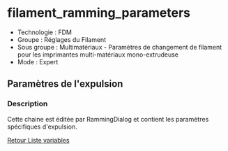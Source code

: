 # filament_ramming_parameters

* Technologie : FDM
* Groupe : Réglages du Filament
* Sous groupe : Multimatériaux - Paramètres de changement de filament pour les imprimantes multi-matériaux mono-extrudeuse
* Mode : Expert

## Paramètres de l'expulsion

### Description

Cette chaine est éditée par RammingDialog et contient les paramètres spécifiques d'expulsion.

[Retour Liste variables](variable_list.md)